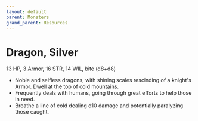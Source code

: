 ```yaml
---
layout: default
parent: Monsters
grand_parent: Resources
---
```


# Dragon, Silver

13 HP, 3 Armor, 16 STR, 14 WIL, bite (d8+d8)

- Noble and selfless dragons, with shining scales rescinding of a knight's Armor. Dwell at the top of cold mountains.
- Frequently deals with humans, going through great efforts to help those in need.
- Breathe a line of cold dealing d10 damage and potentially paralyzing those caught.

